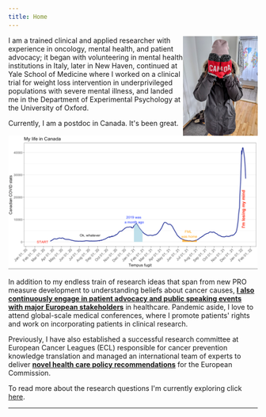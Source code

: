 ```yaml
---
title: Home
---
```


<img src="/images/portrait.png" class="center" style="max-width:30%;min-width:50px;float:right;"/>

I am a trained clinical and applied researcher with experience in oncology, mental health, and patient advocacy; it began with volunteering in mental health institutions in Italy, later in New Haven, continued at Yale School of Medicine where I worked on a clinical trial for weight loss intervention in underprivileged populations with severe mental illness, and landed me in the Department of Experimental Psychology at the University of Oxford. 

Currently, I am a postdoc in Canada. It's been great.

<img src="/images/yo.png" class="center" style="max-width:100%; min-width:80px; float:center;"/>

In addition to my endless train of research ideas that span from new PRO measure development to understanding beliefs about cancer causes, [**I also continuously engage in patient advocacy and public speaking events with major European stakeholders**](https://blog.ehfg.org/2020/10/16/covid-19-spreading-the-importance-of-health-literacy-e1/) in healthcare. Pandemic aside, I love to attend global-scale medical conferences, where I promote patients' rights and work on incorporating patients in clinical research.

Previously, I have also established a successful research committee at European Cancer Leagues (ECL) responsible for cancer prevention knowledge translation and managed an international team of experts to deliver [**novel health care policy recommendations**](https://www.healthparliament.eu/hlsc/) for the European Commission.

To read more about the research questions I'm currently exploring click [here](/research/).

***
